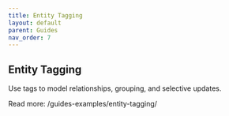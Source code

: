 ```yaml
---
title: Entity Tagging
layout: default
parent: Guides
nav_order: 7
---
```


## Entity Tagging

Use tags to model relationships, grouping, and selective updates.

Read more: /guides-examples/entity-tagging/

